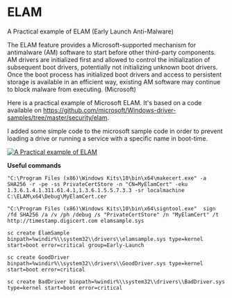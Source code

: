 # ELAM
A Practical example of ELAM (Early Launch Anti-Malware)

The ELAM feature provides a Microsoft-supported mechanism for antimalware (AM) software to start before other third-party components. AM drivers are initialized first and allowed to control the initialization of subsequent boot drivers, potentially not initializing unknown boot drivers. Once the boot process has initialized boot drivers and access to persistent storage is available in an efficient way, existing AM software may continue to block malware from executing. (Microsoft)

Here is a practical example of Microsoft ELAM. It's based on a code available on https://github.com/microsoft/Windows-driver-samples/tree/master/security/elam.

I added some simple code to the microsoft sample code in order to prevent loading a drive or running a service with a specific name in boot-time.

[![A Practical example of ELAM](http://img.youtube.com/vi/G_NgjZlr4e8/0.jpg)](http://www.youtube.com/watch?v=G_NgjZlr4e8 "A Practical example of ELAM")

**Useful commands**
```
"C:\Program Files (x86)\Windows Kits\10\bin\x64\makecert.exe" -a SHA256 -r -pe -ss PrivateCertStore -n "CN=MyElamCert" -eku 1.3.6.1.4.1.311.61.4.1,1.3.6.1.5.5.7.3.3 -sr localmachine C:\ELAM\x64\Debug\MyElamCert.cer

"C:\Program Files (x86)\Windows Kits\10\bin\x64\signtool.exe"  sign /fd SHA256 /a /v /ph /debug /s "PrivateCertStore" /n "MyElamCert" /t http://timestamp.digicert.com elamsample.sys

sc create ElamSample binpath=%windir%\\system32\\drivers\\elamsample.sys type=kernel start=boot error=critical group=Early-Launch

sc create GoodDriver binpath=%windir%\\system32\\drivers\\GoodDriver.sys type=kernel start=boot error=critical

sc create BadDriver binpath=%windir%\\system32\\drivers\\BadDriver.sys type=kernel start=boot error=critical
```
